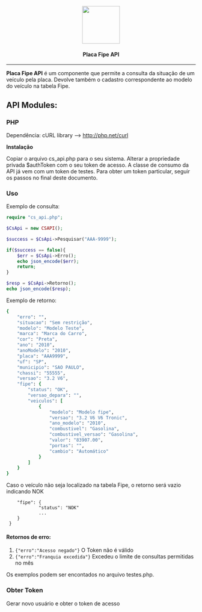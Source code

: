 <p align="center">
  <img width="100px" src="http://www.check-storage.com/Icon_v3.png"><br/>
  <h4 align="center">Placa Fipe API</h2>
</p>

---

**Placa Fipe API** é um componente que permite a consulta da situação de um veículo pela placa. Devolve também o cadastro correspondente ao modelo do veículo na tabela Fipe.

## API Modules:

### PHP
Dependência: cURL library --> http://php.net/curl

**Instalação**

Copiar o arquivo cs_api.php para o seu sistema.
Alterar a propriedade privada $authToken com o seu token de acesso. A classe de consumo da API já vem com um token de testes. Para obter um token particular, seguir os passos no final deste documento.

### Uso

Exemplo de consulta:

```php
require "cs_api.php";

$CsApi = new CSAPI();

$success = $CsApi->Pesquisar("AAA-9999"); 

if($success == false){
    $err = $CsApi->Erro();
    echo json_encode($err);
    return;
}

$resp = $CsApi->Retorno();
echo json_encode($resp);
```

Exemplo de retorno:
```ruby
{
    "erro": "",
    "situacao": "Sem restrição",
    "modelo": "Modelo Teste",
    "marca": "Marca do Carro",
    "cor": "Preta",
    "ano": "2010",
    "anoModelo": "2010",
    "placa": "AAA9999",
    "uf": "SP",
    "municipio": "SAO PAULO",
    "chassi": "55555",
    "versao": "3.2 V6",
    "fipe": {
        "status": "OK",
        "versao_depara": "",
        "veiculos": [
            {
                "modelo": "Modelo fipe",
                "versao": "3.2 V6 V6 Tronic",
                "ano_modelo": "2010",
                "combustivel": "Gasolina",
                "combustivel_versao": "Gasolina",
                "valor": "83907.00",
                "portas": "",
                "cambio": "Automático"
            }
        ]
    }
}
```

Caso o veículo não seja localizado na tabela Fipe, o retorno será vazio indicando NOK

``` ...,
    "fipe": {
            "status": "NOK"
            ...
    }
 }
```

#### Retornos de erro:
1. `{"erro":"Acesso negado"}`
    O Token não é válido
2. `{"erro":"Franquia excedida"}`
    Excedeu o limite de consultas permitidas no mês 

Os exemplos podem ser encontados no arquivo testes.php. 

### Obter Token
Gerar novo usuário e obter o token de acesso

